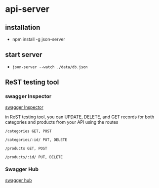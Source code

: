 # api-server

## installation 

- npm install -g json-server

## start server 

- `json-server --watch ./data/db.json`

## ReST testing tool 

### swagger Inspector

[swagger Inspector](https://inspector.swagger.io/)

in ReST testing tool, you can UPDATE, DELETE, and GET records for both categories and products from your API using the routes 

`/categories GET, POST`

`/categories/:id/ PUT, DELETE`

`/products GET, POST`

`/products/:id/ PUT, DELETE`


### Swagger Hub
 [swagger hub](https://app.swaggerhub.com/apis/roukiaSalahi/api-server/0.1)
